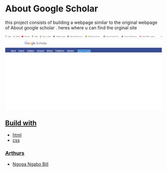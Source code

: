                         
<html>
<head>

</head>
<body>
<h1>About Google Scholar</h1></body>
<p>
this project consists of building a webpage similar to the original webpage of About google scholar .
heres where u can find the orginal site<a href="https://raw.githack.com/Ngogabill/About-Google-Scholar/master/index.html"></p>
<img src="final.PNG">
<h2>Build with</h2>
<ul>
<li>html</li>
<li>css</li>
</ul>
<h3>Arthurs</h3>
<ul><li>Ngoga Ngabo Bill</li></ul>



</html>

    


